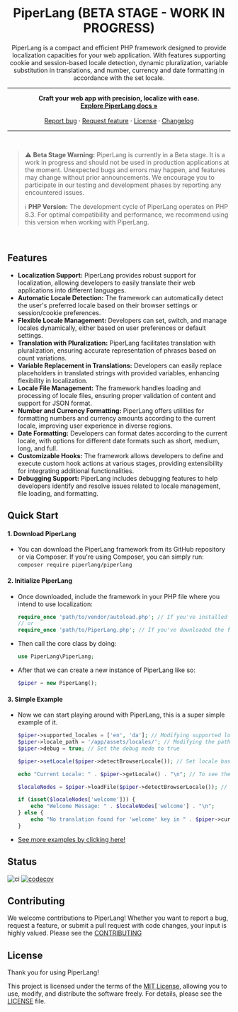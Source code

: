 <h1 align="center">PiperLang (BETA STAGE - WORK IN PROGRESS)</h1>
<p align="center">PiperLang is a compact and efficient PHP framework designed to provide localization capacities for your web application. With features supporting cookie and session-based locale detection, dynamic pluralization, variable substitution in translations, and number, currency and date formatting in accordance with the set locale.</p>
<hr>
<p align="center">
      <strong>Craft your web app with precision, localize with ease.</strong>
      <br>
      <a href="https://github.com/JacobJoergensen/PiperLang/blob/main/docs/index.md"><strong>Explore PiperLang docs »</strong></a>
      <br>
      <br>
      <a href="https://github.com/JacobJoergensen/PiperLang/issues/new?assignees=-&labels=type: bug&template=bug_report.yml">Report bug</a>
      ·
      <a href="https://github.com/JacobJoergensen/PiperLang/issues/new?assignees=&labels=type: feature&template=feature_request.yml">Request feature</a>
      ·
      <a href="https://github.com/JacobJoergensen/PiperLang/blob/main/LICENSE">License</a>
      ·
      <a href="https://github.com/JacobJoergensen/PiperLang/blob/main/CHANGELOG.md">Changelog</a>
</p>

<hr>
<br>

> :warning: **Beta Stage Warning:** PiperLang is currently in a Beta stage. It is a work in progress and should not be used in production applications at the moment. Unexpected bugs and errors may happen, and features may change without prior announcements. We encourage you to participate in our testing and development phases by reporting any encountered issues.
>
> :information_source: **PHP Version:** The development cycle of PiperLang operates on PHP 8.3. For optimal compatibility and performance, we recommend using this version when working with PiperLang.

<br>

## Features
* <strong>Localization Support:</strong> PiperLang provides robust support for localization, allowing developers to easily translate their web applications into different languages.
* <strong>Automatic Locale Detection:</strong> The framework can automatically detect the user's preferred locale based on their browser settings or session/cookie preferences.
* <strong>Flexible Locale Management:</strong> Developers can set, switch, and manage locales dynamically, either based on user preferences or default settings.
* <strong>Translation with Pluralization:</strong> PiperLang facilitates translation with pluralization, ensuring accurate representation of phrases based on count variations.
* <strong>Variable Replacement in Translations:</strong> Developers can easily replace placeholders in translated strings with provided variables, enhancing flexibility in localization.
* <strong>Locale File Management:</strong> The framework handles loading and processing of locale files, ensuring proper validation of content and support for JSON format.
* <strong>Number and Currency Formatting:</strong> PiperLang offers utilities for formatting numbers and currency amounts according to the current locale, improving user experience in diverse regions.
* <strong>Date Formatting:</strong> Developers can format dates according to the current locale, with options for different date formats such as short, medium, long, and full.
* <strong>Customizable Hooks:</strong> The framework allows developers to define and execute custom hook actions at various stages, providing extensibility for integrating additional functionalities.
* <strong>Debugging Support:</strong> PiperLang includes debugging features to help developers identify and resolve issues related to locale management, file loading, and formatting.

## Quick Start
#### 1. Download PiperLang
- You can download the PiperLang framework from its GitHub repository or via Composer. If you're using Composer, you can simply run:
  ```composer require piperlang/piperlang```

#### 2. Initialize PiperLang
- Once downloaded, include the framework in your PHP file where you intend to use localization:
  ```php
  require_once 'path/to/vendor/autoload.php'; // If you've installed via Composer
  // or
  require_once 'path/to/PiperLang.php'; // If you've downloaded the framework directly
  ```

- Then call the core class by doing:
  ```php
  use PiperLang\PiperLang;
  ```
- After that we can create a new instance of PiperLang like so:
  ```php
  $piper = new PiperLang();
  ```

#### 3. Simple Example
- Now we can start playing around with PiperLang, this is a super simple example of it.
  ```php
  $piper->supported_locales = ['en', 'da']; // Modifying supported locales
  $piper->locale_path = '/app/assets/locales/'; // Modifying the path for the locale files
  $piper->debug = true; // Set the debug mode to true

  $piper->setLocale($piper->detectBrowserLocale()); // Set locale based on the browser locale

  echo "Current Locale: " . $piper->getLocale() . "\n"; // To see the current locale

  $localeNodes = $piper->loadFile($piper->detectBrowserLocale()); // Load the locale file based on the browser locale

  if (isset($localeNodes['welcome'])) {
      echo "Welcome Message: " . $localeNodes['welcome'] . "\n";
  } else {
      echo "No translation found for 'welcome' key in " . $piper->current_locale . " locale.\n";
  }
  ```

- <a href="https://github.com/JacobJoergensen/PiperLang/tree/main/examples"> See more examples by clicking here!</a>

## Status
![ci](https://github.com/JacobJoergensen/PiperLang/actions/workflows/ci.yml/badge.svg)
[![codecov](https://codecov.io/gh/JacobJoergensen/PiperLang/graph/badge.svg?token=K6OZ3AVDPC)](https://codecov.io/gh/JacobJoergensen/PiperLang)

## Contributing

We welcome contributions to PiperLang! Whether you want to report a bug, request a feature, or submit a pull request with code changes, your input is highly valued. Please see the [CONTRIBUTING](CONTRIBUTING.md)

## License
Thank you for using PiperLang!

This project is licensed under the terms of the [MIT License](LICENSE), allowing you to use, modify, and distribute the software freely. For details, please see the [LICENSE](LICENSE) file.

<br>
